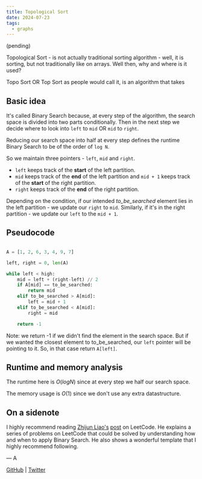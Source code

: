 ```yaml
---
title: Topological Sort
date: 2024-07-23
tags:
  - graphs
---
```


(pending)

Topological Sort - is not actually traditional sorting algorithm - well, it is sorting, but not traditionally like on arrays. Well then, why and where is it used?

Topo Sort OR Top Sort as people would call it, is an algorithm that takes

## Basic idea

It's called Binary Search because, at every step of the algorithm, the search space is divided into two parts conditionally. Then in the next step we decide where to look into `left` to `mid` OR `mid` to `right`.

Reducing our search space into half at every step defines the runtime Binary Search to be of the order of `log N`.

So we maintain three pointers - `left`, `mid` and `right`.

- `left` keeps track of the **start** of the left partition.
- `mid` keeps track of the **end** of the left partition and `mid + 1` keeps track of the **start** of the right partition.
- `right` keeps track of the **end** of the right partition.

Depending on the condition, if our intended _to_be_searched_ element lies in the left partition - we update our `right` to `mid`. Similarly, if it's in the right partition - we update our `left` to the `mid + 1`.

## Pseudocode

```python

A = [1, 2, 6, 3, 4, 9, 7]

left, right = 0, len(A)

while left < high:
    mid = left + (right-left) // 2
    if A[mid] == to_be_searched:
        return mid
    elif to_be_searched > A[mid]:
        left = mid + 1
    elif to_be_searched < A[mid]:
        right = mid

    return -1

```

Note: we return -1 if we didn't find the element in the search space. But if we wanted the closest element to to_be_searched, our `left` pointer will be pointing to it. So, in that case return `A[left]`.

## Runtime and memory analysis

The runtime here is $O(log N)$ since at every step we half our search space.

The memory usage is $O(1)$ since we don't use any extra datastructure.

## On a sidenote

I highly recommend reading [Zhijun Liao's](https://leetcode.com/u/zhijun_liao/) [post](https://leetcode.com/problems/minimum-number-of-days-to-make-m-bouquets/solutions/769703/python-clear-explanation-powerful-ultimate-binary-search-template-solved-many-problems/) on LeetCode.
He explains a series of problems on LeetCode that could be solved by understanding how and when to apply Binary Search. He also shows a wonderful template that I highly recommend following.

— A

[GitHub](https://github.com/athkdev) | [Twitter](https://twitter.com/athkdev)
